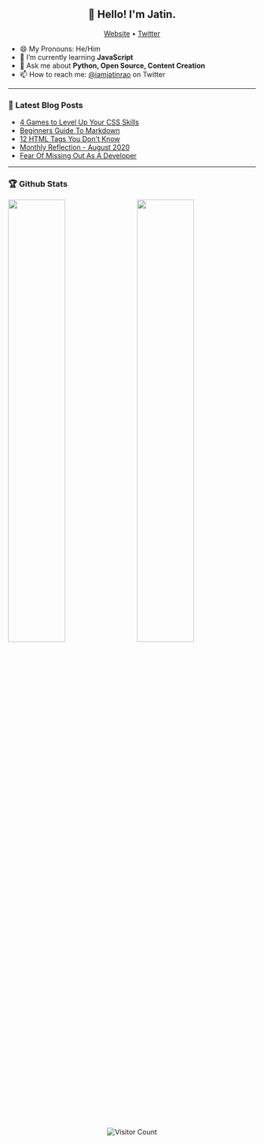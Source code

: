 <h2 align="center">👋 Hello! I'm Jatin.</h1>
<p align="center">
  <a href="https://jatinrao.dev">Website</a> •
  <a href="https://twitter.com/iamjatinrao">Twitter</a>
</p>

- 😄 My Pronouns: He/Him
- 🌱 I’m currently learning **JavaScript**
- 💬 Ask me about **Python, Open Source, Content Creation**
- 📫 How to reach me: [@iamjatinrao](https://twitter.com/iamjatinrao) on Twitter

-----

### 📝 Latest Blog Posts

<!-- BLOG-POST-LIST:START -->
- [4 Games to Level Up Your CSS Skills](https://jatinrao.dev/4-games-to-level-up-your-css-skills)
- [Beginners Guide To Markdown](https://jatinrao.dev/beginners-guide-to-markdown)
- [12 HTML Tags You Don't Know](https://jatinrao.dev/12-html-tags-you-dont-know)
- [Monthly Reflection - August 2020](https://jatinrao.dev/monthly-reflection-august-2020)
- [Fear Of Missing Out As A Developer](https://jatinrao.dev/fear-of-missing-out-as-developer)
<!-- BLOG-POST-LIST:END -->

-----

### 🏆 Github Stats

<img  src="https://github-readme-stats.vercel.app/api?username=jatin2003&show_icons=true&hide_border=true&theme=dark" width="48%" align="right" >
<img  src="https://github-readme-streak-stats.herokuapp.com/?user=jatin2003&theme=dark" width="48%" >

<p align="center"> 
  <img src="https://profile-counter.glitch.me/jatin2003/count.svg" alt="Visitor Count" align="center" />
</p>
